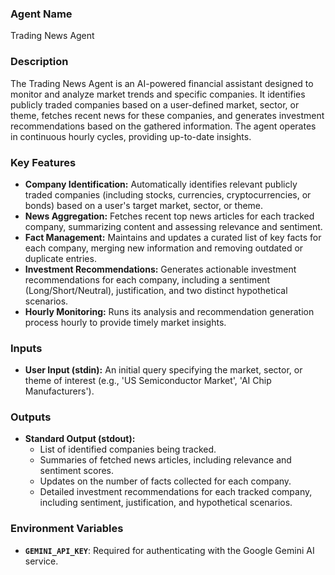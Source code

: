 ### Agent Name
Trading News Agent

### Description
The Trading News Agent is an AI-powered financial assistant designed to monitor and analyze market trends and specific companies. It identifies publicly traded companies based on a user-defined market, sector, or theme, fetches recent news for these companies, and generates investment recommendations based on the gathered information. The agent operates in continuous hourly cycles, providing up-to-date insights.

### Key Features
*   **Company Identification:** Automatically identifies relevant publicly traded companies (including stocks, currencies, cryptocurrencies, or bonds) based on a user's target market, sector, or theme.
*   **News Aggregation:** Fetches recent top news articles for each tracked company, summarizing content and assessing relevance and sentiment.
*   **Fact Management:** Maintains and updates a curated list of key facts for each company, merging new information and removing outdated or duplicate entries.
*   **Investment Recommendations:** Generates actionable investment recommendations for each company, including a sentiment (Long/Short/Neutral), justification, and two distinct hypothetical scenarios.
*   **Hourly Monitoring:** Runs its analysis and recommendation generation process hourly to provide timely market insights.

### Inputs
*   **User Input (stdin):** An initial query specifying the market, sector, or theme of interest (e.g., 'US Semiconductor Market', 'AI Chip Manufacturers').

### Outputs
*   **Standard Output (stdout):**
    *   List of identified companies being tracked.
    *   Summaries of fetched news articles, including relevance and sentiment scores.
    *   Updates on the number of facts collected for each company.
    *   Detailed investment recommendations for each tracked company, including sentiment, justification, and hypothetical scenarios.

### Environment Variables
*   **`GEMINI_API_KEY`**: Required for authenticating with the Google Gemini AI service.